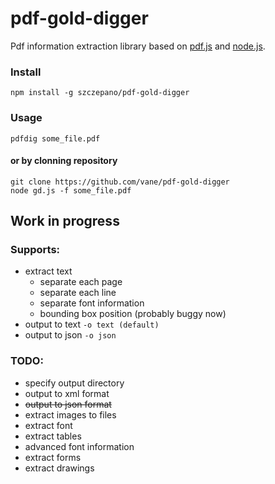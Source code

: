 pdf-gold-digger
====

Pdf information extraction library based on [pdf.js](https://mozilla.github.io/pdf.js/)
and [node.js](https://nodejs.org).

### Install
``npm install -g szczepano/pdf-gold-digger``  


### Usage
``pdfdig some_file.pdf``


#### or by clonning repository
``git clone https://github.com/vane/pdf-gold-digger``  
``node gd.js -f some_file.pdf``

## Work in progress

### Supports:
- extract text
  - separate each page
  - separate each line
  - separate font information
  - bounding box position (probably buggy now)
- output to text ``-o text (default)``
- output to json ``-o json`` 

### TODO:
- specify output directory    
- output to xml format
- ~~output to json format~~
- extract images to files
- extract font
- extract tables
- advanced font information
- extract forms
- extract drawings